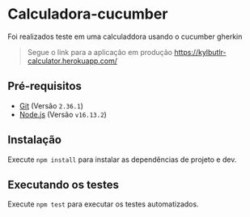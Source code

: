 # Calculadora-cucumber

Foi realizados teste em uma calculaddora usando o cucumber gherkin

> Segue o link para a aplicação em produção  https://kylbutlr-calculator.herokuapp.com/

## Pré-requisitos

* [Git](https://git-scm.com/) (Versão `2.36.1`)
* [Node.js](https://nodejs.org/en/) (Versão `v16.13.2`)


## Instalação

Execute `npm install` para instalar as dependências de projeto e dev.

## Executando os testes

Execute `npm test` para executar os testes automatizados.
